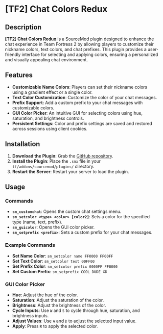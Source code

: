 # [TF2] Chat Colors Redux

## Description

**[TF2] Chat Colors Redux** is a SourceMod plugin designed to enhance the chat experience in Team Fortress 2 by allowing players to customize their nickname colors, text colors, and chat prefixes. This plugin provides a user-friendly interface for selecting and applying colors, ensuring a personalized and visually appealing chat environment.

## Features

- **Customizable Name Colors**: Players can set their nickname colors using a gradient effect or a single color.
- **Text Color Customization**: Customize the color of your chat messages.
- **Prefix Support**: Add a custom prefix to your chat messages with customizable colors.
- **GUI Color Picker**: An intuitive GUI for selecting colors using hue, saturation, and brightness controls.
- **Persistent Settings**: Color and prefix settings are saved and restored across sessions using client cookies.

## Installation

1. **Download the Plugin**: Grab the [GitHub repository](https://github.com/roxrosykid/tf2-chat-colors-redux/releases/latest).
2. **Install the Plugin**: Place the `.smx` file in your `tf/addons/sourcemod/plugins/` directory.
3. **Restart the Server**: Restart your server to load the plugin.

## Usage

### Commands

- **`sm_customchat`**: Opens the custom chat settings menu.
- **`sm_setcolor <type> <color> [color2]`**: Sets a color for the specified type (name, text, prefix).
- **`sm_guicolor`**: Opens the GUI color picker.
- **`sm_setprefix <prefix>`**: Sets a custom prefix for your chat messages.

### Example Commands

- **Set Name Color**: `sm_setcolor name FF0000 FF00FF`
- **Set Text Color**: `sm_setcolor text 00FF00`
- **Set Prefix Color**: `sm_setcolor prefix 0000FF FF0000`
- **Set Custom Prefix**: `sm_setprefix COOL DUDE XD`

### GUI Color Picker

- **Hue**: Adjust the hue of the color.
- **Saturation**: Adjust the saturation of the color.
- **Brightness**: Adjust the brightness of the color.
- **Cycle Inputs**: Use `W` and `S` to cycle through hue, saturation, and brightness inputs.
- **Adjust Values**: Use `A` and `D` to adjust the selected input value.
- **Apply**: Press `R` to apply the selected color.
